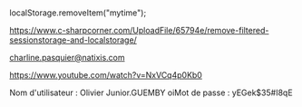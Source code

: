 # 
localStorage.removeItem("mytime");

https://www.c-sharpcorner.com/UploadFile/65794e/remove-filtered-sessionstorage-and-localstorage/

charline.pasquier@natixis.com

https://www.youtube.com/watch?v=NxVCq4p0Kb0

Nom d'utilisateur : Olivier Junior.GUEMBY
oiMot de passe : yEGek$35#I8qE
